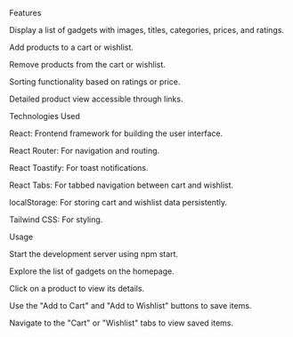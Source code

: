  Features

Display a list of gadgets with images, titles, categories, prices, and ratings.

Add products to a cart or wishlist.

Remove products from the cart or wishlist.

Sorting functionality based on ratings or price.

Detailed product view accessible through links.

Technologies Used

React: Frontend framework for building the user interface.

React Router: For navigation and routing.

React Toastify: For toast notifications.

React Tabs: For tabbed navigation between cart and wishlist.

localStorage: For storing cart and wishlist data persistently.

Tailwind CSS: For styling.

 
Usage

Start the development server using npm start.

Explore the list of gadgets on the homepage.

Click on a product to view its details.

Use the "Add to Cart" and "Add to Wishlist" buttons to save items.

Navigate to the "Cart" or "Wishlist" tabs to view saved items.

 